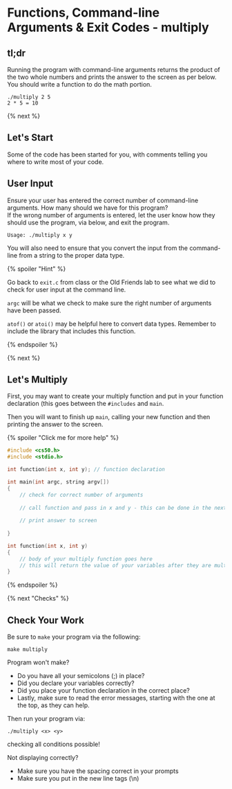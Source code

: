 # Functions, Command-line Arguments & Exit Codes - multiply

## tl;dr

Running the program with command-line arguments returns the product of the two whole numbers and prints the answer to the screen as per below. You should write a function to do the math portion.

```
./multiply 2 5
2 * 5 = 10
```

{% next %}

## Let's Start

Some of the code has been started for you, with comments telling you where to write most of your code.

## User Input

Ensure your user has entered the correct number of command-line arguments. How many should we have for this program?  
If the wrong number of arguments is entered, let the user know how they should use the program, via below, and exit the program.

```
Usage: ./multiply x y
```

You will also need to ensure that you convert the input from the command-line from a string to the proper data type.

{% spoiler "Hint" %}

Go back to `exit.c` from class or the Old Friends lab to see what we did to check for user input at the command line.

`argc` will be what we check to make sure the right number of arguments have been passed.

`atof()` or `atoi()` may be helpful here to convert data types. Remember to include the library that includes this function.

{% endspoiler %}

{% next %}

## Let's Multiply

First, you may want to create your multiply function and put in your function declaration (this goes between the `#includes` and `main`.

Then you will want to finish up `main`, calling your new function and then printing the answer to the screen.

{% spoiler "Click me for more help" %}

```c
#include <cs50.h>
#include <stdio.h>

int function(int x, int y); // function declaration

int main(int argc, string argv[])
{ 
    // check for correct number of arguments
    
    // call function and pass in x and y - this can be done in the next step instead of here
    
    // print answer to screen
    
}

int function(int x, int y)
{
    // body of your multiply function goes here
    // this will return the value of your variables after they are multiplied together
}
```

{% endspoiler %}

{% next "Checks" %}

## Check Your Work

Be sure to `make` your program via the following:

```
make multiply
```

Program won't make?

- Do you have all your semicolons (;) in place?
- Did you declare your variables correctly?
- Did you place your function declaration in the correct place?
- Lastly, make sure to read the error messages, starting with the one at the top, as they can help.

Then run your program via:

```
./multiply <x> <y>
```

checking all conditions possible!

Not displaying correctly?

- Make sure you have the spacing correct in your prompts
- Make sure you put in the new line tags (\n)
